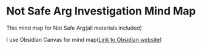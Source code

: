 # Not Safe Arg Investigation Mind Map

This mind map for Not Safe Arg(all materials included)

I use Obsidian Canvas for mind map([Link to Obsidian website](https://obsidian.md/))